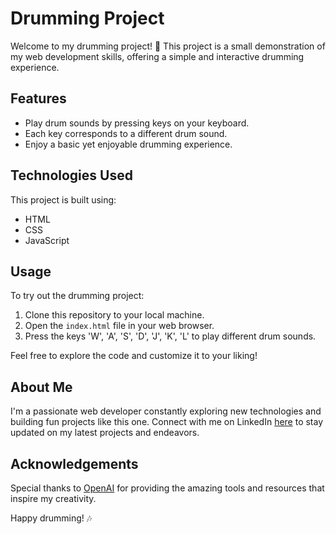 # Drumming Project

Welcome to my drumming project! 🥁 This project is a small demonstration of my web development skills, offering a simple and interactive drumming experience.

## Features

- Play drum sounds by pressing keys on your keyboard.
- Each key corresponds to a different drum sound.
- Enjoy a basic yet enjoyable drumming experience.

## Technologies Used

This project is built using:

- HTML
- CSS
- JavaScript

## Usage

To try out the drumming project:

1. Clone this repository to your local machine.
2. Open the `index.html` file in your web browser.
3. Press the keys 'W', 'A', 'S', 'D', 'J', 'K', 'L' to play different drum sounds.

Feel free to explore the code and customize it to your liking!

## About Me

I'm a passionate web developer constantly exploring new technologies and building fun projects like this one. Connect with me on LinkedIn [here](https://www.linkedin.com/in/shuklaaviral/) to stay updated on my latest projects and endeavors.

## Acknowledgements

Special thanks to [OpenAI](https://openai.com) for providing the amazing tools and resources that inspire my creativity.

Happy drumming! 🎶
